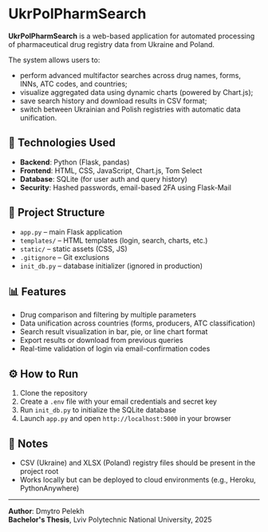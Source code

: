 # UkrPolPharmSearch

**UkrPolPharmSearch** is a web-based application for automated processing of pharmaceutical drug registry data from Ukraine and Poland.

The system allows users to:
- perform advanced multifactor searches across drug names, forms, INNs, ATC codes, and countries;
- visualize aggregated data using dynamic charts (powered by Chart.js);
- save search history and download results in CSV format;
- switch between Ukrainian and Polish registries with automatic data unification.

## 🔧 Technologies Used

- **Backend**: Python (Flask, pandas)
- **Frontend**: HTML, CSS, JavaScript, Chart.js, Tom Select
- **Database**: SQLite (for user auth and query history)
- **Security**: Hashed passwords, email-based 2FA using Flask-Mail

## 📂 Project Structure

- `app.py` – main Flask application
- `templates/` – HTML templates (login, search, charts, etc.)
- `static/` – static assets (CSS, JS)
- `.gitignore` – Git exclusions
- `init_db.py` – database initializer (ignored in production)

## 📊 Features

- Drug comparison and filtering by multiple parameters
- Data unification across countries (forms, producers, ATC classification)
- Search result visualization in bar, pie, or line chart format
- Export results or download from previous queries
- Real-time validation of login via email-confirmation codes

## ⚙️ How to Run

1. Clone the repository
2. Create a `.env` file with your email credentials and secret key
3. Run `init_db.py` to initialize the SQLite database
4. Launch `app.py` and open `http://localhost:5000` in your browser

## 📌 Notes

- CSV (Ukraine) and XLSX (Poland) registry files should be present in the project root
- Works locally but can be deployed to cloud environments (e.g., Heroku, PythonAnywhere)

---

**Author**: Dmytro Pelekh  
**Bachelor's Thesis**, Lviv Polytechnic National University, 2025
